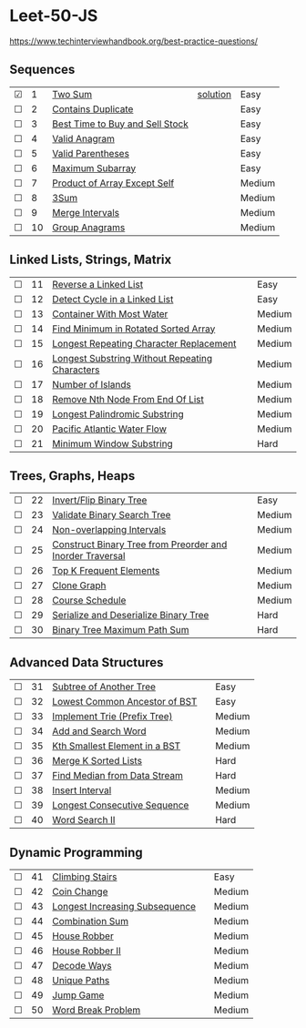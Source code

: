 # Leet-50-JS

https://www.techinterviewhandbook.org/best-practice-questions/

## Sequences

|     |     |       |          |          |
| --- | --- | ----- | -------- | ----- |
| &#9745; | 1 | [Two Sum](https://leetcode.com/problems/two-sum/) | [solution](./src/1-two-sum/1-two-sum.js) | Easy |
| &#9744; | 2 | [Contains Duplicate](https://leetcode.com/problems/contains-duplicate/) | | Easy |
| &#9744; | 3 | [Best Time to Buy and Sell Stock](https://leetcode.com/problems/best-time-to-buy-and-sell-stock/) | | Easy |
| &#9744; | 4 | [Valid Anagram](https://leetcode.com/problems/valid-anagram/) | | Easy |
| &#9744; | 5 | [Valid Parentheses](https://leetcode.com/problems/valid-parentheses/) | | Easy |
| &#9744; | 6 | [Maximum Subarray](https://leetcode.com/problems/maximum-subarray/) | | Easy |
| &#9744; | 7 | [Product of Array Except Self](https://leetcode.com/problems/product-of-array-except-self/solution/) | | Medium |
| &#9744; | 8 | [3Sum](https://leetcode.com/problems/3sum/) | | Medium |
| &#9744; | 9 | [Merge Intervals](https://leetcode.com/problems/merge-intervals/) | | Medium |
| &#9744; | 10 | [Group Anagrams](https://leetcode.com/problems/group-anagrams/) | | Medium |

## Linked Lists, Strings, Matrix

|     |     |       |          |          |
| --- | --- | ----- | -------- | ----- |
| &#9744; | 11 | [Reverse a Linked List](https://leetcode.com/problems/reverse-linked-list/) | | Easy |
| &#9744; | 12 | [Detect Cycle in a Linked List](https://leetcode.com/problems/linked-list-cycle/) | | Easy |
| &#9744; | 13 | [Container With Most Water](https://leetcode.com/problems/container-with-most-water/) | | Medium |
| &#9744; | 14 | [Find Minimum in Rotated Sorted Array](https://leetcode.com/problems/find-minimum-in-rotated-sorted-array/) | | Medium |
| &#9744; | 15 | [Longest Repeating Character Replacement](https://leetcode.com/problems/longest-repeating-character-replacement/) | | Medium |
| &#9744; | 16 | [Longest Substring Without Repeating Characters](https://leetcode.com/problems/longest-substring-without-repeating-characters/) | | Medium |
| &#9744; | 17 | [Number of Islands](https://leetcode.com/problems/number-of-islands/) | | Medium |
| &#9744; | 18 | [Remove Nth Node From End Of List](https://leetcode.com/problems/remove-nth-node-from-end-of-list/) | | Medium |
| &#9744; | 19 | [Longest Palindromic Substring](https://leetcode.com/problems/longest-palindromic-substring/) | | Medium |
| &#9744; | 20 | [Pacific Atlantic Water Flow](https://leetcode.com/problems/pacific-atlantic-water-flow/) | | Medium |
| &#9744; | 21 | [Minimum Window Substring](https://leetcode.com/problems/minimum-window-substring/) | | Hard |

## Trees, Graphs, Heaps

|     |     |       |          |          |
| --- | --- | ----- | -------- | ----- |
| &#9744; | 22 | [Invert/Flip Binary Tree](https://leetcode.com/problems/invert-binary-tree/) | | Easy |
| &#9744; | 23 | [Validate Binary Search Tree](https://leetcode.com/problems/validate-binary-search-tree/) | | Medium |
| &#9744; | 24 | [Non-overlapping Intervals](https://leetcode.com/problems/non-overlapping-intervals/) | | Medium |
| &#9744; | 25 | [Construct Binary Tree from Preorder and Inorder Traversal](https://leetcode.com/problems/construct-binary-tree-from-preorder-and-inorder-traversal/) | | Medium |
| &#9744; | 26 | [Top K Frequent Elements](https://leetcode.com/problems/top-k-frequent-elements/) | | Medium |
| &#9744; | 27 | [Clone Graph](https://leetcode.com/problems/clone-graph/) | | Medium |
| &#9744; | 28 | [Course Schedule](https://leetcode.com/problems/course-schedule/) | | Medium |
| &#9744; | 29 | [Serialize and Deserialize Binary Tree](https://leetcode.com/problems/serialize-and-deserialize-binary-tree/) | | Hard |
| &#9744; | 30 | [Binary Tree Maximum Path Sum](https://leetcode.com/problems/binary-tree-maximum-path-sum/) | | Hard |

## Advanced Data Structures

|     |     |       |          |          |
| --- | --- | ----- | -------- | ----- |
| &#9744; | 31 | [Subtree of Another Tree](https://leetcode.com/problems/subtree-of-another-tree/) | | Easy |
| &#9744; | 32 | [Lowest Common Ancestor of BST](https://leetcode.com/problems/lowest-common-ancestor-of-a-binary-search-tree/) | | Easy |
| &#9744; | 33 | [Implement Trie (Prefix Tree)](https://leetcode.com/problems/implement-trie-prefix-tree/) | | Medium |
| &#9744; | 34 | [Add and Search Word](https://leetcode.com/problems/add-and-search-word-data-structure-design/) | | Medium |
| &#9744; | 35 | [Kth Smallest Element in a BST](https://leetcode.com/problems/kth-smallest-element-in-a-bst/) | | Medium |
| &#9744; | 36 | [Merge K Sorted Lists](https://leetcode.com/problems/merge-k-sorted-lists/) | | Hard |
| &#9744; | 37 | [Find Median from Data Stream](https://leetcode.com/problems/find-median-from-data-stream/) | | Hard |
| &#9744; | 38 | [Insert Interval](https://leetcode.com/problems/insert-interval/) | | Medium |
| &#9744; | 39 | [Longest Consecutive Sequence](https://leetcode.com/problems/longest-consecutive-sequence/) | | Medium |
| &#9744; | 40 | [Word Search II](https://leetcode.com/problems/word-search-ii/) | | Hard |

## Dynamic Programming

|     |     |       |          |          |
| --- | --- | ----- | -------- | ----- |
| &#9744; | 41 | [Climbing Stairs](https://leetcode.com/problems/climbing-stairs/) | | Easy |
| &#9744; | 42 | [Coin Change](https://leetcode.com/problems/coin-change/) | | Medium |
| &#9744; | 43 | [Longest Increasing Subsequence](https://leetcode.com/problems/longest-increasing-subsequence/) | | Medium |
| &#9744; | 44 | [Combination Sum](https://leetcode.com/problems/combination-sum-iv/) | | Medium |
| &#9744; | 45 | [House Robber](https://leetcode.com/problems/house-robber/) | | Medium |
| &#9744; | 46 | [House Robber II](https://leetcode.com/problems/house-robber-ii/) | | Medium |
| &#9744; | 47 | [Decode Ways](https://leetcode.com/problems/decode-ways/) | | Medium |
| &#9744; | 48 | [Unique Paths](https://leetcode.com/problems/unique-paths/) | | Medium |
| &#9744; | 49 | [Jump Game](https://leetcode.com/problems/jump-game/) | | Medium |
| &#9744; | 50 | [Word Break Problem](https://leetcode.com/problems/word-break/) | | Medium |